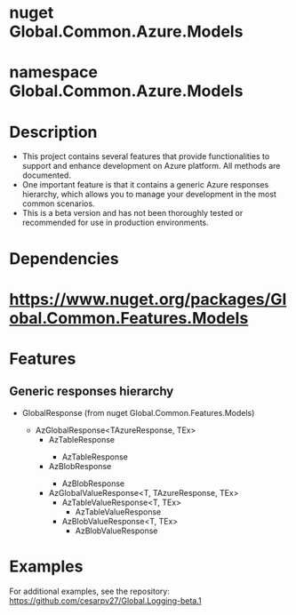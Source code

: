 # nuget Global.Common.Azure.Models
# namespace Global.Common.Azure.Models

# Description

- This project contains several features that provide functionalities to support and enhance development on Azure platform. All methods are documented.
- One important feature is that it contains a generic Azure responses hierarchy, which allows you to manage your development in the most common scenarios.
- This is a beta version and has not been thoroughly tested or recommended for use in production environments.


# Dependencies
# https://www.nuget.org/packages/Global.Common.Features.Models

# Features

## Generic responses hierarchy

- GlobalResponse<TEx> (from nuget Global.Common.Features.Models)
	- AzGlobalResponse<TAzureResponse, TEx>
		- AzTableResponse<TEx>
			- AzTableResponse
		- AzBlobResponse<TEx>
			- AzBlobResponse
		- AzGlobalValueResponse<T, TAzureResponse, TEx>
			- AzTableValueResponse<T, TEx>
				- AzTableValueResponse<T>
			- AzBlobValueResponse<T, TEx>
				- AzBlobValueResponse<T>

# Examples
For additional examples, see the repository: https://github.com/cesarpv27/Global.Logging-beta.1